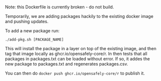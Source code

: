 Note: this Dockerfile is currently broken - do not build.

Temporarily, we are adding packages hackily to the existing docker image
and pushing updates.

To add a new package run:

    ./add-pkg.sh [PACKAGE_NAME]

This will install the package in a layer on top of the existing image, and then tag that
image locally as ghcr.io/opensafely-core/r. In then tests that all packages in
packages.txt can be loaded without error. If so, it addes the new package to
packages.txt and regenerates packages.csv.

You can then do `docker push ghcr.io/opensafely-core/r` to publish it.
